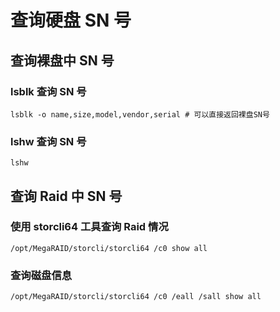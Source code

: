 # 查询硬盘 SN 号

## 查询裸盘中 SN 号

### lsblk 查询 SN 号

```shell
lsblk -o name,size,model,vendor,serial # 可以直接返回裸盘SN号
```

### lshw 查询 SN 号

```shell
lshw
```

## 查询 Raid 中 SN 号

### 使用 storcli64 工具查询 Raid 情况

```shell
/opt/MegaRAID/storcli/storcli64 /c0 show all
```

### 查询磁盘信息

```shell
/opt/MegaRAID/storcli/storcli64 /c0 /eall /sall show all
```
